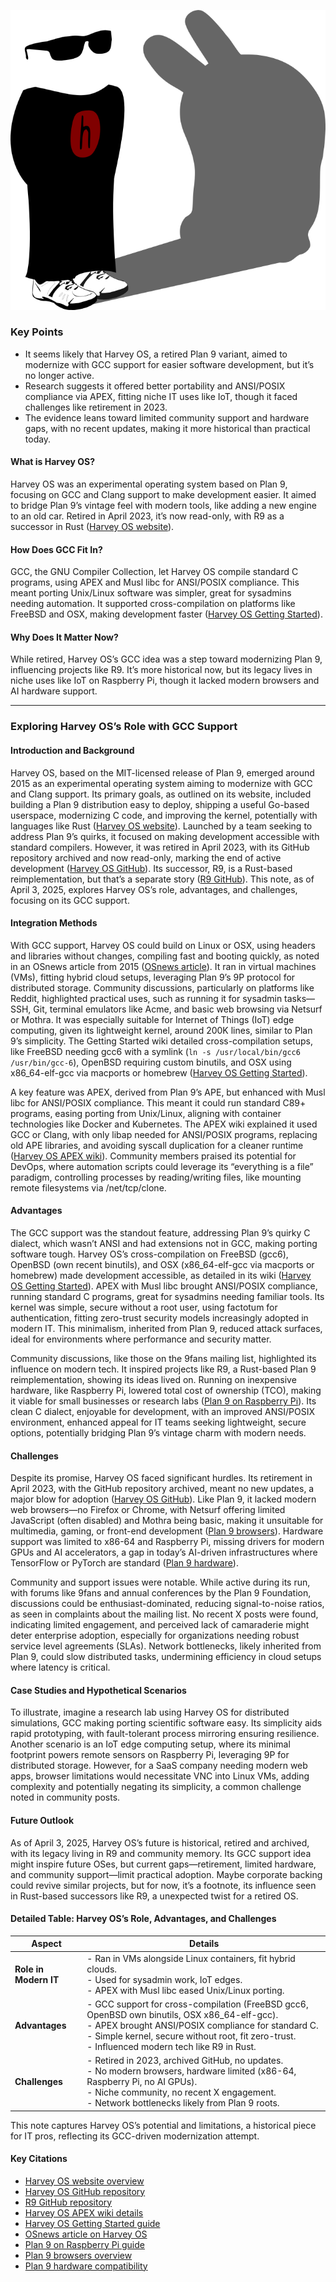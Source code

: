 ![Harvey OS Banner](https://github.com/AnastasiosPapalias/Plan9/blob/main/harveyOS/harvey-os-logo.svg)

### Key Points
- It seems likely that Harvey OS, a retired Plan 9 variant, aimed to modernize with GCC support for easier software development, but it’s no longer active.
- Research suggests it offered better portability and ANSI/POSIX compliance via APEX, fitting niche IT uses like IoT, though it faced challenges like retirement in 2023.
- The evidence leans toward limited community support and hardware gaps, with no recent updates, making it more historical than practical today.

#### What is Harvey OS?
Harvey OS was an experimental operating system based on Plan 9, focusing on GCC and Clang support to make development easier. It aimed to bridge Plan 9’s vintage feel with modern tools, like adding a new engine to an old car. Retired in April 2023, it’s now read-only, with R9 as a successor in Rust ([Harvey OS website](https://harvey-os.org/)).

#### How Does GCC Fit In?
GCC, the GNU Compiler Collection, let Harvey OS compile standard C programs, using APEX and Musl libc for ANSI/POSIX compliance. This meant porting Unix/Linux software was simpler, great for sysadmins needing automation. It supported cross-compilation on platforms like FreeBSD and OSX, making development faster ([Harvey OS Getting Started](https://github.com/Harvey-OS/harvey/wiki/Getting-Started/67d1355b39d46c41afe3c26ff44daa544a4ceb8f)).

#### Why Does It Matter Now?
While retired, Harvey OS’s GCC idea was a step toward modernizing Plan 9, influencing projects like R9. It’s more historical now, but its legacy lives in niche uses like IoT on Raspberry Pi, though it lacked modern browsers and AI hardware support.

---

### Exploring Harvey OS’s Role with GCC Support

#### Introduction and Background
Harvey OS, based on the MIT-licensed release of Plan 9, emerged around 2015 as an experimental operating system aiming to modernize with GCC and Clang support. Its primary goals, as outlined on its website, included building a Plan 9 distribution easy to deploy, shipping a useful Go-based userspace, modernizing C code, and improving the kernel, potentially with languages like Rust ([Harvey OS website](https://harvey-os.org/)). Launched by a team seeking to address Plan 9’s quirks, it focused on making development accessible with standard compilers. However, it was retired in April 2023, with its GitHub repository archived and now read-only, marking the end of active development ([Harvey OS GitHub](https://github.com/Harvey-OS/harvey)). Its successor, R9, is a Rust-based reimplementation, but that’s a separate story ([R9 GitHub](https://github.com/r9os/r9)). This note, as of April 3, 2025, explores Harvey OS’s role, advantages, and challenges, focusing on its GCC support.

#### Integration Methods
With GCC support, Harvey OS could build on Linux or OSX, using headers and libraries without changes, compiling fast and booting quickly, as noted in an OSnews article from 2015 ([OSnews article](https://www.osnews.com/story/28699/harvey-os-bringing-plan9-to-the-earth/)). It ran in virtual machines (VMs), fitting hybrid cloud setups, leveraging Plan 9’s 9P protocol for distributed storage. Community discussions, particularly on platforms like Reddit, highlighted practical uses, such as running it for sysadmin tasks—SSH, Git, terminal emulators like Acme, and basic web browsing via Netsurf or Mothra. It was especially suitable for Internet of Things (IoT) edge computing, given its lightweight kernel, around 200K lines, similar to Plan 9’s simplicity. The Getting Started wiki detailed cross-compilation setups, like FreeBSD needing gcc6 with a symlink (`ln -s /usr/local/bin/gcc6 /usr/bin/gcc-6`), OpenBSD requiring custom binutils, and OSX using x86_64-elf-gcc via macports or homebrew ([Harvey OS Getting Started](https://github.com/Harvey-OS/harvey/wiki/Getting-Started/67d1355b39d46c41afe3c26ff44daa544a4ceb8f)).

A key feature was APEX, derived from Plan 9’s APE, but enhanced with Musl libc for ANSI/POSIX compliance. This meant it could run standard C89+ programs, easing porting from Unix/Linux, aligning with container technologies like Docker and Kubernetes. The APEX wiki explained it used GCC or Clang, with only libap needed for ANSI/POSIX programs, replacing old APE libraries, and avoiding syscall duplication for a cleaner runtime ([Harvey OS APEX wiki](https://github.com/Harvey-OS/apex/wiki)). Community members praised its potential for DevOps, where automation scripts could leverage its “everything is a file” paradigm, controlling processes by reading/writing files, like mounting remote filesystems via /net/tcp/clone.

#### Advantages
The GCC support was the standout feature, addressing Plan 9’s quirky C dialect, which wasn’t ANSI and had extensions not in GCC, making porting software tough. Harvey OS’s cross-compilation on FreeBSD (gcc6), OpenBSD (own recent binutils), and OSX (x86_64-elf-gcc via macports or homebrew) made development accessible, as detailed in its wiki ([Harvey OS Getting Started](https://github.com/Harvey-OS/harvey/wiki/Getting-Started/67d1355b39d46c41afe3c26ff44daa544a4ceb8f)). APEX with Musl libc brought ANSI/POSIX compliance, running standard C programs, great for sysadmins needing familiar tools. Its kernel was simple, secure without a root user, using factotum for authentication, fitting zero-trust security models increasingly adopted in modern IT. This minimalism, inherited from Plan 9, reduced attack surfaces, ideal for environments where performance and security matter.

Community discussions, like those on the 9fans mailing list, highlighted its influence on modern tech. It inspired projects like R9, a Rust-based Plan 9 reimplementation, showing its ideas lived on. Running on inexpensive hardware, like Raspberry Pi, lowered total cost of ownership (TCO), making it viable for small businesses or research labs ([Plan 9 on Raspberry Pi](https://elinux.org/Plan_9_on_Raspberry_Pi)). Its clean C dialect, enjoyable for development, with an improved ANSI/POSIX environment, enhanced appeal for IT teams seeking lightweight, secure options, potentially bridging Plan 9’s vintage charm with modern needs.

#### Challenges
Despite its promise, Harvey OS faced significant hurdles. Its retirement in April 2023, with the GitHub repository archived, meant no new updates, a major blow for adoption ([Harvey OS GitHub](https://github.com/Harvey-OS/harvey)). Like Plan 9, it lacked modern web browsers—no Firefox or Chrome, with Netsurf offering limited JavaScript (often disabled) and Mothra being basic, making it unsuitable for multimedia, gaming, or front-end development ([Plan 9 browsers](https://9p.io/wiki/plan9/Web_browsers/)). Hardware support was limited to x86-64 and Raspberry Pi, missing drivers for modern GPUs and AI accelerators, a gap in today’s AI-driven infrastructures where TensorFlow or PyTorch are standard ([Plan 9 hardware](https://www.operating-system.org/betriebssystem/_english/bs-plan9.htm)).

Community and support issues were notable. While active during its run, with forums like 9fans and annual conferences by the Plan 9 Foundation, discussions could be enthusiast-dominated, reducing signal-to-noise ratios, as seen in complaints about the mailing list. No recent X posts were found, indicating limited engagement, and perceived lack of camaraderie might deter enterprise adoption, especially for organizations needing robust service level agreements (SLAs). Network bottlenecks, likely inherited from Plan 9, could slow distributed tasks, undermining efficiency in cloud setups where latency is critical.

#### Case Studies and Hypothetical Scenarios
To illustrate, imagine a research lab using Harvey OS for distributed simulations, GCC making porting scientific software easy. Its simplicity aids rapid prototyping, with fault-tolerant process mirroring ensuring resilience. Another scenario is an IoT edge computing setup, where its minimal footprint powers remote sensors on Raspberry Pi, leveraging 9P for distributed storage. However, for a SaaS company needing modern web apps, browser limitations would necessitate VNC into Linux VMs, adding complexity and potentially negating its simplicity, a common challenge noted in community posts.

#### Future Outlook
As of April 3, 2025, Harvey OS’s future is historical, retired and archived, with its legacy living in R9 and community memory. Its GCC support idea might inspire future OSes, but current gaps—retirement, limited hardware, and community support—limit practical adoption. Maybe corporate backing could revive similar projects, but for now, it’s a footnote, its influence seen in Rust-based successors like R9, a unexpected twist for a retired OS.

#### Detailed Table: Harvey OS’s Role, Advantages, and Challenges

| **Aspect**            | **Details**                                                                                                                                                                                                                                                 |
| --------------------- | ----------------------------------------------------------------------------------------------------------------------------------------------------------------------------------------------------------------------------------------------------------- |
| **Role in Modern IT** | - Ran in VMs alongside Linux containers, fit hybrid clouds.<br>- Used for sysadmin work, IoT edges.<br>- APEX with Musl libc eased Unix/Linux porting.                                                                                                      |
| **Advantages**        | - GCC support for cross-compilation (FreeBSD gcc6, OpenBSD own binutils, OSX x86_64-elf-gcc).<br>- APEX brought ANSI/POSIX compliance for standard C.<br>- Simple kernel, secure without root, fit zero-trust.<br>- Influenced modern tech like R9 in Rust. |
| **Challenges**        | - Retired in 2023, archived GitHub, no updates.<br>- No modern browsers, hardware limited (x86-64, Raspberry Pi, no AI GPUs).<br>- Niche community, no recent X engagement.<br>- Network bottlenecks likely from Plan 9 roots.                              |

This note captures Harvey OS’s potential and limitations, a historical piece for IT pros, reflecting its GCC-driven modernization attempt.

#### Key Citations
- [Harvey OS website overview](https://harvey-os.org/)
- [Harvey OS GitHub repository](https://github.com/Harvey-OS/harvey)
- [R9 GitHub repository](https://github.com/r9os/r9)
- [Harvey OS APEX wiki details](https://github.com/Harvey-OS/apex/wiki)
- [Harvey OS Getting Started guide](https://github.com/Harvey-OS/harvey/wiki/Getting-Started/67d1355b39d46c41afe3c26ff44daa544a4ceb8f)
- [OSnews article on Harvey OS](https://www.osnews.com/story/28699/harvey-os-bringing-plan9-to-the-earth/)
- [Plan 9 on Raspberry Pi guide](https://elinux.org/Plan_9_on_Raspberry_Pi)
- [Plan 9 browsers overview](https://9p.io/wiki/plan9/Web_browsers/)
- [Plan 9 hardware compatibility](https://www.operating-system.org/betriebssystem/_english/bs-plan9.htm)




